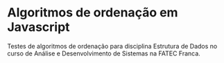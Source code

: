 # Algoritmos de ordenação em Javascript 
Testes de algoritmos de ordenação para disciplina Estrutura de Dados no curso de Análise e Desenvolvimento de Sistemas na FATEC Franca.
